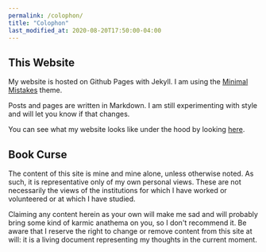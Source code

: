 ```yaml
---
permalink: /colophon/
title: "Colophon"
last_modified_at: 2020-08-20T17:50:00-04:00
---
```

## This Website
My website is hosted on Github Pages with Jekyll. I am using the [Minimal Mistakes](https://mademistakes.com/work/minimal-mistakes-jekyll-theme/) theme.

Posts and pages are written in Markdown. I am still experimenting with style and will let you know if that changes. 

You can see what my website looks like under the hood by looking [here](https://github.com/eecping/eecping.github.io).

## Book Curse
The content of this site is mine and mine alone, unless otherwise noted. As such, it is representative only of my own personal views. 
These are not necessarily the views of the institutions for which I have worked or volunteered or at which I have studied. 

Claiming any content herein as your own will make me sad and will probably bring some kind of karmic anathema on you, so I don't recommend it. Be aware that I reserve the right to change or remove content from this site at will: it is a living document representing my thoughts
in the current moment. 

